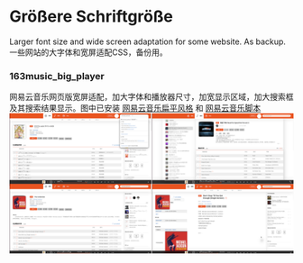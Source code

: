 # Größere Schriftgröße
Larger font size and wide screen adaptation for some website. As backup. <br>
一些网站的大字体和宽屏适配CSS，备份用。<br>

### 163music_big_player
网易云音乐网页版宽屏适配，加大字体和播放器尺寸，加宽显示区域，加大搜索框及其搜索结果显示。图中已安装 [网易云音乐扁平风格](https://github.com/wTonyChen/flatnmusic) 和 [网易云音乐脚本](https://github.com/Cinvin/myuserscripts)
![image](https://github.com/Boneflame/groessere-schriftgroesse/blob/master/image/Screenshot_2024-10-19_20-27-01.png)
